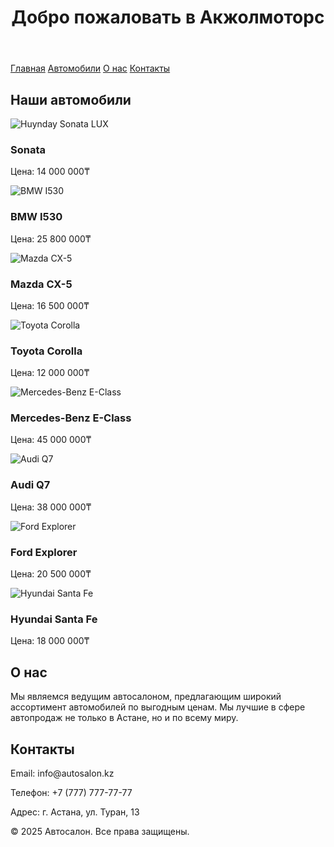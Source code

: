 <!DOCTYPE html>
<html lang="en">
<head>
    <meta charset="UTF-8">
    <meta name="viewport" content="width=device-width, initial-scale=1.0">
    <title>Акжолмоторс</title>
</head>
<body>
    <header>
        <h1>Добро пожаловать в Акжолмоторс</h1>
    </header>
    <nav>
        <a href="#">Главная</a>
        <a href="#cars">Автомобили</a>
        <a href="#about">О нас</a>
        <a href="#contact">Контакты</a>
    </nav>
    <div class="container">
        <section id="cars">
            <h2>Наши автомобили</h2>
            <div class="card">
                <img src="https://avatars.mds.yandex.net/i?id=04654077537271d15933247da5d853b9_l-10245177-images-thumbs&n=13" alt="Huynday Sonata LUX">
                <div class="card-content">
                    <h3>Sonata</h3>
                    <p>Цена: 14 000 000₸</p>
                </div>
            </div>
            <div class="card">
                <img src="https://paultan.org/image/2021/05/2021-BMW-530i-M-Sport-facelift-Malaysia-launch-1-e1622172651217-1260x841.jpg" alt="BMW I530">
                <div class="card-content">
                    <h3>BMW I530</h3>
                    <p>Цена: 25 800 000₸</p>
                </div>
            </div>
            <div class="card">
                <img src="https://avatars.mds.yandex.net/get-autoru-vos/4249454/1f5a80d96984a8e0fb606a46b90ec1c0/1200x900" alt="Mazda CX-5">
                <div class="card-content">
                    <h3>Mazda CX-5</h3>
                    <p>Цена: 16 500 000₸</p>
                </div>
            </div>
            <div class="card">
                <img src="https://avatars.mds.yandex.net/i?id=1e5bb1b00804468ad2dd05b2e472b165fcde5440-8102231-images-thumbs&n=13" alt="Toyota Corolla">
                <div class="card-content">
                    <h3>Toyota Corolla</h3>
                    <p>Цена: 12 000 000₸</p>
                </div>
            </div>
            <div class="card">
                <img src="https://avatars.mds.yandex.net/i?id=07531d71f7dd230cc46684e18c8db497_l-8963933-images-thumbs&n=13" alt="Mercedes-Benz E-Class">
                <div class="card-content">
                    <h3>Mercedes-Benz E-Class</h3>
                    <p>Цена: 45 000 000₸</p>
                </div>
            </div>
            <div class="card">
                <img src="https://s.yimg.com/ny/api/res/1.2/9uJXOW7bjQpHKVPKQiwYLA--/YXBwaWQ9aGlnaGxhbmRlcjt3PTEyMDA7aD04MDA-/https://s.yimg.com/uu/api/res/1.2/6km9EMrQOGh7pai8Ax7dEw--~B/aD0yMzMzO3c9MzUwMDthcHBpZD15dGFjaHlvbg--/https://media.zenfs.com/en/ap.org/03af758d781655547ecae9871c63a3aa" alt="Audi Q7">
                <div class="card-content">
                    <h3>Audi Q7</h3>
                    <p>Цена: 38 000 000₸</p>
                </div>
            </div>
            <div class="card">
                <img src="https://avatars.mds.yandex.net/i?id=58041b1b9893240739c8172aa53c70db_l-5332503-images-thumbs&n=13" alt="Ford Explorer">
                <div class="card-content">
                    <h3>Ford Explorer</h3>
                    <p>Цена: 20 500 000₸</p>
                </div>
            </div>
            <div class="card">
                <img src="https://mystrongad.com/BBY_BobBradyHyundai/Digital/Santa%20Fe/2023/23-Hyundai-Santa-Fe-White-SM.webp" alt="Hyundai Santa Fe">
                <div class="card-content">
                    <h3>Hyundai Santa Fe</h3>
                    <p>Цена: 18 000 000₸</p>
                </div>
            </div>
        </section>
        <section id="about">
            <h2>О нас</h2>
            <p>Мы являемся ведущим автосалоном, предлагающим широкий ассортимент автомобилей по выгодным ценам. Мы лучшие в сфере автопродаж не только в Астане, но и по всему миру.</p>
        </section>
        <section id="contact">
            <h2>Контакты</h2>
            <p>Email: info@autosalon.kz</p>
            <p>Телефон: +7 (777) 777-77-77</p>
            <p>Адрес: г. Астана, ул. Туран, 13</p>
        </section>
    </div>
    <footer class="footer">
        <p>&copy; 2025 Автосалон. Все права защищены.</p>
    </footer>
</body>
</html>
